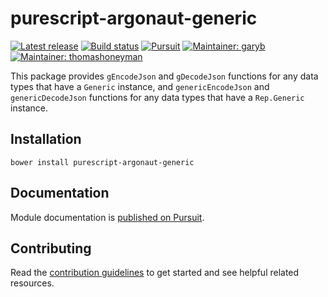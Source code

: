 # purescript-argonaut-generic

[![Latest release](http://img.shields.io/github/release/purescript-contrib/purescript-argonaut-generic.svg)](https://github.com/purescript-contrib/purescript-argonaut-generic/releases)
[![Build status](https://travis-ci.org/purescript-contrib/purescript-argonaut-generic.svg?branch=master)](https://travis-ci.org/purescript-contrib/purescript-argonaut-generic)
[![Pursuit](http://pursuit.purescript.org/packages/purescript-argonaut-generic/badge)](http://pursuit.purescript.org/packages/purescript-argonaut-generic/)
[![Maintainer: garyb](https://img.shields.io/badge/maintainer-garyb-lightgrey.svg)](http://github.com/garyb)
[![Maintainer: thomashoneyman](https://img.shields.io/badge/maintainer-thomashoneyman-lightgrey.svg)](http://github.com/thomashoneyman)

This package provides `gEncodeJson` and `gDecodeJson` functions for any data types that have a `Generic` instance, and `genericEncodeJson` and `genericDecodeJson` functions for any data types that have a `Rep.Generic` instance.

## Installation

```shell
bower install purescript-argonaut-generic
```

## Documentation

Module documentation is [published on Pursuit](http://pursuit.purescript.org/packages/purescript-argonaut-generic).

## Contributing

Read the [contribution guidelines](https://github.com/purescript-contrib/purescript-argonaut-generic/blob/master/.github/contributing.md) to get started and see helpful related resources.

